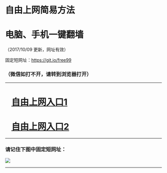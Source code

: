 ﻿# 自由上网简易方法

# 电脑、手机一键翻墙

（2017/10/09 更新，网址有效）

固定短网址：https://git.io/free99

### （微信如打不开，请转到浏览器打开）


***





# &nbsp;&nbsp; <a href="http://ft28056285.fwq-tz-1001.info/fwqtz01.html?t=100900128963 " target="_blank">自由上网入口1</a>
# &nbsp;&nbsp; <a href="http://ft164945431.fwq-tz-1002.info/fwqtz02.html?t=10090011038 " target="_blank">自由上网入口2</a>
***

### 请记住下图中固定短网址：

<img src="https://s3-us-west-2.amazonaws.com/fwq-1001/yjfq-20170905okok.png" /> 


***

